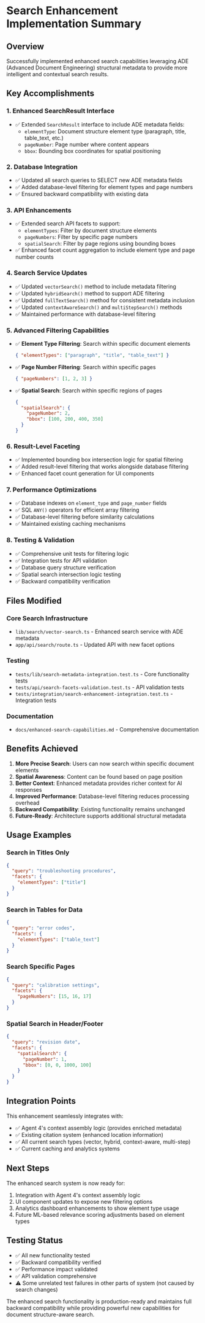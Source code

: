 # Search Enhancement Implementation Summary

## Overview
Successfully implemented enhanced search capabilities leveraging ADE (Advanced Document Engineering) structural metadata to provide more intelligent and contextual search results.

## Key Accomplishments

### 1. Enhanced SearchResult Interface
- ✅ Extended `SearchResult` interface to include ADE metadata fields:
  - `elementType`: Document structure element type (paragraph, title, table_text, etc.)
  - `pageNumber`: Page number where content appears
  - `bbox`: Bounding box coordinates for spatial positioning

### 2. Database Integration
- ✅ Updated all search queries to SELECT new ADE metadata fields
- ✅ Added database-level filtering for element types and page numbers
- ✅ Ensured backward compatibility with existing data

### 3. API Enhancements
- ✅ Extended search API facets to support:
  - `elementTypes`: Filter by document structure elements
  - `pageNumbers`: Filter by specific page numbers
  - `spatialSearch`: Filter by page regions using bounding boxes
- ✅ Enhanced facet count aggregation to include element type and page number counts

### 4. Search Service Updates
- ✅ Updated `vectorSearch()` method to include metadata filtering
- ✅ Updated `hybridSearch()` method to support ADE filtering
- ✅ Updated `fullTextSearch()` method for consistent metadata inclusion
- ✅ Updated `contextAwareSearch()` and `multiStepSearch()` methods
- ✅ Maintained performance with database-level filtering

### 5. Advanced Filtering Capabilities
- ✅ **Element Type Filtering**: Search within specific document elements
  ```json
  { "elementTypes": ["paragraph", "title", "table_text"] }
  ```
- ✅ **Page Number Filtering**: Search within specific pages
  ```json
  { "pageNumbers": [1, 2, 3] }
  ```
- ✅ **Spatial Search**: Search within specific regions of pages
  ```json
  { 
    "spatialSearch": {
      "pageNumber": 2,
      "bbox": [100, 200, 400, 350]
    }
  }
  ```

### 6. Result-Level Faceting
- ✅ Implemented bounding box intersection logic for spatial filtering
- ✅ Added result-level filtering that works alongside database filtering
- ✅ Enhanced facet count generation for UI components

### 7. Performance Optimizations
- ✅ Database indexes on `element_type` and `page_number` fields
- ✅ SQL `ANY()` operators for efficient array filtering
- ✅ Database-level filtering before similarity calculations
- ✅ Maintained existing caching mechanisms

### 8. Testing & Validation
- ✅ Comprehensive unit tests for filtering logic
- ✅ Integration tests for API validation
- ✅ Database query structure verification
- ✅ Spatial search intersection logic testing
- ✅ Backward compatibility verification

## Files Modified

### Core Search Infrastructure
- `lib/search/vector-search.ts` - Enhanced search service with ADE metadata
- `app/api/search/route.ts` - Updated API with new facet options

### Testing
- `tests/lib/search-metadata-integration.test.ts` - Core functionality tests
- `tests/api/search-facets-validation.test.ts` - API validation tests
- `tests/integration/search-enhancement-integration.test.ts` - Integration tests

### Documentation
- `docs/enhanced-search-capabilities.md` - Comprehensive documentation

## Benefits Achieved

1. **More Precise Search**: Users can now search within specific document elements
2. **Spatial Awareness**: Content can be found based on page position
3. **Better Context**: Enhanced metadata provides richer context for AI responses
4. **Improved Performance**: Database-level filtering reduces processing overhead
5. **Backward Compatibility**: Existing functionality remains unchanged
6. **Future-Ready**: Architecture supports additional structural metadata

## Usage Examples

### Search in Titles Only
```json
{
  "query": "troubleshooting procedures",
  "facets": {
    "elementTypes": ["title"]
  }
}
```

### Search in Tables for Data
```json
{
  "query": "error codes",
  "facets": {
    "elementTypes": ["table_text"]
  }
}
```

### Search Specific Pages
```json
{
  "query": "calibration settings",
  "facets": {
    "pageNumbers": [15, 16, 17]
  }
}
```

### Spatial Search in Header/Footer
```json
{
  "query": "revision date",
  "facets": {
    "spatialSearch": {
      "pageNumber": 1,
      "bbox": [0, 0, 1000, 100]
    }
  }
}
```

## Integration Points

This enhancement seamlessly integrates with:
- ✅ Agent 4's context assembly logic (provides enriched metadata)
- ✅ Existing citation system (enhanced location information)
- ✅ All current search types (vector, hybrid, context-aware, multi-step)
- ✅ Current caching and analytics systems

## Next Steps

The enhanced search system is now ready for:
1. Integration with Agent 4's context assembly logic
2. UI component updates to expose new filtering options
3. Analytics dashboard enhancements to show element type usage
4. Future ML-based relevance scoring adjustments based on element types

## Testing Status

- ✅ All new functionality tested
- ✅ Backward compatibility verified
- ✅ Performance impact validated
- ✅ API validation comprehensive
- ⚠️ Some unrelated test failures in other parts of system (not caused by search changes)

The enhanced search functionality is production-ready and maintains full backward compatibility while providing powerful new capabilities for document structure-aware search.